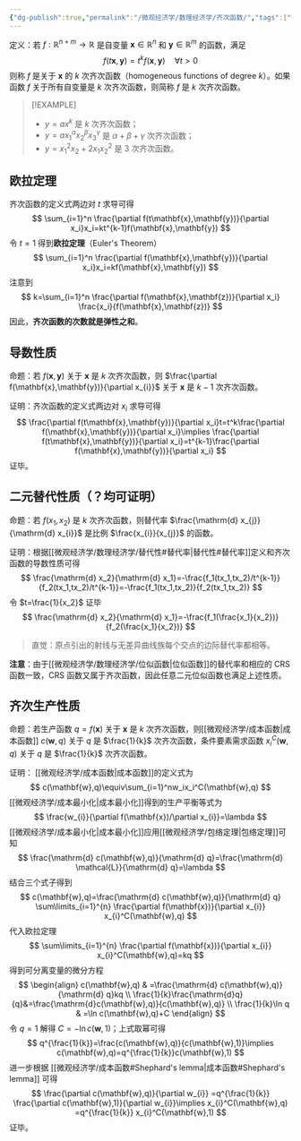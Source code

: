 ```yaml
---
{"dg-publish":true,"permalink":"/微观经济学/数理经济学/齐次函数/","tags":["数理经济学"]}
---
```


定义：若 $f:\mathbb{R}^{n+m}\to\mathbb{R}$ 是自变量 $\mathbf{x}\in \mathbb{R}^n$ 和 $\mathbf{y}\in\mathbb{R}^m$ 的函数，满足
$$
f(t\mathbf{x},\mathbf{y})=t^kf(\mathbf{x},\mathbf{y})\quad \forall t>0
$$
则称 $f$ 是关于 $\mathbf{x}$ 的 $k$ 次齐次函数（homogeneous functions of degree $k$）。如果函数 $f$ 关于所有自变量是 $k$ 次齐次函数，则简称 $f$ 是 $k$ 次齐次函数。

> [!EXAMPLE]
> - $y=ax^k$ 是 $k$ 次齐次函数；
> - $y=ax_{1}^\alpha x_{2}^\beta x_{3}^\gamma$ 是 $\alpha+\beta+\gamma$ 次齐次函数；
> - $y=x_{1}^{2}x_{2}+2x_{1}x_{2}^{2}$ 是 3 次齐次函数。
## 欧拉定理

齐次函数的定义式两边对 $t$ 求导可得
$$
\sum_{i=1}^n \frac{\partial f(t\mathbf{x},\mathbf{y})}{\partial x_i}x_i=kt^{k-1}f(\mathbf{x},\mathbf{y})
$$
令 $t=1$ 得到**欧拉定理**（Euler's Theorem）
$$
\sum_{i=1}^n \frac{\partial f(\mathbf{x},\mathbf{y})}{\partial x_i}x_i=kf(\mathbf{x},\mathbf{y})
$$
注意到
$$
k=\sum_{i=1}^n \frac{\partial f(\mathbf{x},\mathbf{z})}{\partial x_i} \frac{x_i}{f(\mathbf{x},\mathbf{z})}
$$
因此，**齐次函数的次数就是弹性之和**。
## 导数性质

命题：若 $f(\mathbf{x},\mathbf{y})$ 关于 $\mathbf{x}$ 是 $k$ 次齐次函数，则 $\frac{\partial f(\mathbf{x},\mathbf{y})}{\partial x_{i}}$ 关于 $\mathbf{x}$ 是 $k-1$ 次齐次函数。

证明：齐次函数的定义式两边对 $x_i$ 求导可得
$$
\frac{\partial f(t\mathbf{x},\mathbf{y})}{\partial x_i}t=t^k\frac{\partial f(\mathbf{x},\mathbf{y})}{\partial x_i}\implies \frac{\partial f(t\mathbf{x},\mathbf{y})}{\partial x_i}=t^{k-1}\frac{\partial f(\mathbf{x},\mathbf{y})}{\partial x_i}
$$
证毕。

## 二元替代性质（？均可证明）

命题：若 $f(x_{1},x_{2})$ 是 $k$ 次齐次函数，则替代率 $\frac{\mathrm{d} x_{j}}{\mathrm{d} x_{i}}$ 是比例 $\frac{x_{i}}{x_{j}}$ 的函数。

证明：根据[[微观经济学/数理经济学/替代性#替代率\|替代性#替代率]]定义和齐次函数的导数性质可得
$$
\frac{\mathrm{d} x_2}{\mathrm{d} x_1}=-\frac{f_1(tx_1,tx_2)/t^{k-1}}{f_2(tx_1,tx_2)/t^{k-1}}=-\frac{f_1(tx_1,tx_2)}{f_2(tx_1,tx_2)}
$$
令 $t=\frac{1}{x_2}$ 证毕
$$
\frac{\mathrm{d} x_2}{\mathrm{d} x_1}=-\frac{f_1(\frac{x_1}{x_2})}{f_2(\frac{x_1}{x_2})}
$$
> 直觉：原点引出的射线与无差异曲线族每个交点的边际替代率都相等。

**注意**：由于[[微观经济学/数理经济学/位似函数\|位似函数]]的替代率和相应的 CRS 函数一致，CRS 函数又属于齐次函数，因此任意二元位似函数也满足上述性质。

## 齐次生产性质

命题：若生产函数 $q=f(\mathbf{x})$ 关于 $\mathbf{x}$ 是 $k$ 次齐次函数，则[[微观经济学/成本函数\|成本函数]] $c(\mathbf{w},q)$ 关于 $q$ 是 $\frac{1}{k}$ 次齐次函数，条件要素需求函数 $x_{i}^C(\mathbf{w},q)$ 关于 $q$ 是 $\frac{1}{k}$ 次齐次函数。

证明：
[[微观经济学/成本函数\|成本函数]]的定义式为
$$
c(\mathbf{w},q)\equiv\sum_{i=1}^nw_ix_i^C(\mathbf{w},q)
$$
[[微观经济学/成本最小化\|成本最小化]]得到的生产平衡等式为
$$
\frac{w_{i}}{\partial f(\mathbf{x})/\partial x_{i}}=\lambda
$$
[[微观经济学/成本最小化\|成本最小化]]应用[[微观经济学/包络定理\|包络定理]]可知
$$
\frac{\mathrm{d} c(\mathbf{w},q)}{\mathrm{d} q}=\frac{\mathrm{d} \mathcal{L}}{\mathrm{d} q}=\lambda
$$
结合三个式子得到
$$
c(\mathbf{w},q)=\frac{\mathrm{d} c(\mathbf{w},q)}{\mathrm{d} q} \sum\limits_{i=1}^{n} \frac{\partial f(\mathbf{x})}{\partial x_{i}} x_{i}^C(\mathbf{w},q) 
$$
代入欧拉定理
$$
\sum\limits_{i=1}^{n} \frac{\partial f(\mathbf{x})}{\partial x_{i}} x_{i}^C(\mathbf{w},q)=kq 
$$
得到可分离变量的微分方程
$$
\begin{align}
c(\mathbf{w},q) & =\frac{\mathrm{d} c(\mathbf{w},q)}{\mathrm{d} q}kq \\
\frac{1}{k}\frac{\mathrm{d}q}{q}&=\frac{\mathrm{d}c(\mathbf{w},q)}{c(\mathbf{w},q)} \\
\frac{1}{k}\ln q & =\ln c(\mathbf{w},q)+C
\end{align}
$$
令 $q=1$ 解得 $C=-\ln c(\mathbf{w},1)$；上式取幂可得
$$
q^{\frac{1}{k}}=\frac{c(\mathbf{w},q)}{c(\mathbf{w},1)}\implies c(\mathbf{w},q)=q^{\frac{1}{k}}c(\mathbf{w},1)
$$
进一步根据 [[微观经济学/成本函数#Shephard's lemma\|成本函数#Shephard's lemma]] 可得
$$
\frac{\partial c(\mathbf{w},q)}{\partial w_{i}} =q^{\frac{1}{k}} \frac{\partial c(\mathbf{w},1)}{\partial w_{i}}\implies x_{i}^C(\mathbf{w},q) =q^{\frac{1}{k}} x_{i}^C(\mathbf{w},1)
$$
证毕。